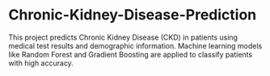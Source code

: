 # Chronic-Kidney-Disease-Prediction
This project predicts Chronic Kidney Disease (CKD) in patients using medical test results and demographic information. Machine learning models like Random Forest and Gradient Boosting are applied to classify patients with high accuracy.

